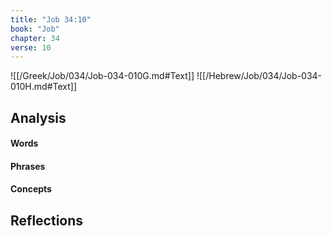 ```yaml
---
title: "Job 34:10"
book: "Job"
chapter: 34
verse: 10
---
```

![[/Greek/Job/034/Job-034-010G.md#Text]]
![[/Hebrew/Job/034/Job-034-010H.md#Text]]

## Analysis

#### Words

#### Phrases

#### Concepts

## Reflections
